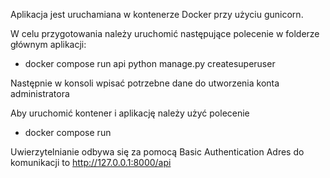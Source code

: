 Aplikacja jest uruchamiana w kontenerze Docker przy użyciu gunicorn. <br>

W celu przygotowania należy uruchomić następujące polecenie w folderze głównym aplikacji: <br/>
* docker compose run api python manage.py createsuperuser<br>

Następnie w konsoli wpisać potrzebne dane do utworzenia konta administratora<br>

Aby uruchomić kontener i aplikację należy użyć polecenie
* docker compose run

Uwierzytelnianie odbywa się za pomocą Basic Authentication
Adres do komunikacji to http://127.0.0.1:8000/api
